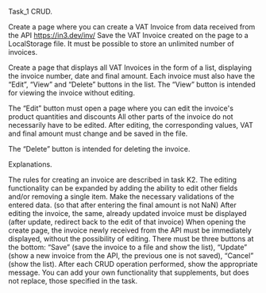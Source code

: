 Task_1 CRUD.

Create a page where you can create a VAT Invoice from data received from the API https://in3.dev/inv/
Save the VAT Invoice created on the page to a LocalStorage file.
It must be possible to store an unlimited number of invoices.

Create a page that displays all VAT Invoices in the form of a list,
displaying the invoice number, date and final amount.
Each invoice must also have the
“Edit”, “View” and “Delete” buttons in the list.
The “View” button is intended for viewing the invoice without editing.

The “Edit” button must open a page where you can edit the invoice's product quantities and discounts
All other parts of the invoice do not necessarily have to be edited.
After editing, the corresponding values, VAT and final amount must change and be saved in the file.

The “Delete” button is intended for deleting the invoice.

Explanations.

The rules for creating an invoice are described in task K2. The editing functionality can be expanded by
adding the ability to edit other fields and/or removing a single item.
Make the necessary validations of the entered data. (so that after entering the final amount is not NaN)
After editing the invoice, the same, already updated invoice must be displayed
(after update, redirect back to the edit of that invoice) When opening the create page,
the invoice newly received from the API must be immediately displayed, without the possibility of editing.
There must be three buttons at the bottom: “Save” (save the invoice to a file and show the list),
“Update” (show a new invoice from the API, the previous one is not saved),
“Cancel” (show the list). After each CRUD operation performed, show the appropriate message.
You can add your own functionality that supplements, but does not replace, those specified in the task.


